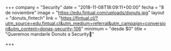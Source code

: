 +++
company = "Security"
date = "2018-11-08T18:09:11+00:00"
fecha = "8 de noviembre"
image = "https://edu.fintual.com/uploads/donuts.jpg"
layout = "donuts_fintech"
link = "https://fintual.cl/?utm_source=edu.fintual.cl&utm_medium=referral&utm_campaign=conversion&utm_content=donas-security-106"
minimum = "desde $0"
title = "Queremos mandarle Donuts a Security🍩"

+++
